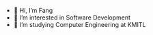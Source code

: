 - 👋 Hi, I’m Fang
- 👀 I’m interested in Software Development 
- 🏥 I’m studying Computer Engineering at KMITL

<!---
fangy43/fangy43 is a ✨ special ✨ repository because its `README.md` (this file) appears on your GitHub profile.
You can click the Preview link to take a look at your changes.
--->
